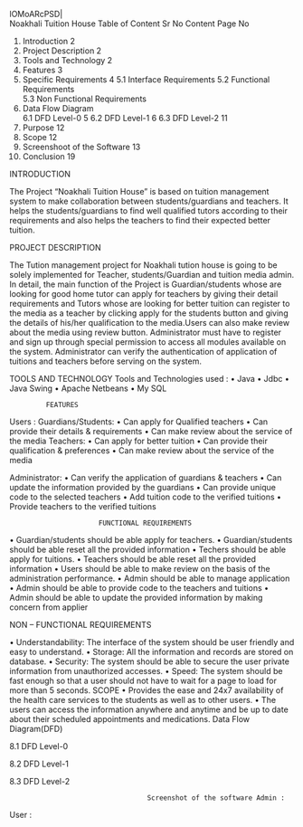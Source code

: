 lOMoARcPSD|  
                                            Noakhali Tuition House
Table of Content
Sr No	Content	Page No
1.	Introduction	2
2.	Project Description	2
3.	Tools and Technology	2
4.	Features	3
5.	Specific Requirements	4
	5.1  Interface Requirements	
	5.2  Functional Requirements	
	5.3  Non Functional Requirements	
6.	Data Flow Diagram	
	6.1  DFD Level-0	5
	6.2  DFD Level-1	6
	6.3  DFD Level-2	11
7.	Purpose	12
8.	Scope	12
9.	Screenshoot of the Software	13
10.	Conclusion	19






 
INTRODUCTION

The Project “Noakhali Tuition House” is based on tuition management system to make collaboration between students/guardians and teachers. It helps the students/guardians to find well qualified tutors according to their requirements and also helps the teachers to find their expected better tuition.


PROJECT DESCRIPTION

The Tution management project for Noakhali tution house is going to be solely implemented for Teacher, students/Guardian and tuition media admin. In detail, the main function of the Project is 
Guardian/students whose are looking for good home tutor can apply for teachers by giving their  detail requirements and Tutors whose are looking for better tuition can register to the media as a teacher by clicking apply for the students button and giving the details of his/her qualification to 
the media.Users can also make review about the media using review button. Administrator must have to register and sign up through special permission to access all modules available on the system. Administrator can verify the authentication of application of tuitions and teachers before serving on the system.


TOOLS AND TECHNOLOGY
Tools and Technologies used : 
•	Java
•	Jdbc
•	Java Swing 
•	Apache Netbeans
•	My SQL

             FEATURES

Users :
           Guardians/Students:
•	Can apply for Qualified teachers
•	Can provide their details & requirements
•	Can make review about the service of the media
          Teachers:
•	Can apply for better tuition 
•	Can provide their qualification & preferences 
•	Can make review about the service of the media

Administrator:
•	Can verify the application of guardians & teachers
•	Can update the information provided by the guardians
•	Can provide unique code to the selected teachers
•	Add tuition code to the verified tuitions 
•	Provide teachers to the verified tuitions


                          FUNCTIONAL REQUIREMENTS

•	Guardian/students should be able apply for teachers.
•	Guardian/students should be able reset all the provided information
•	Techers should be able apply for tuitions.
•	Teachers should be able reset all the provided information
•	Users should be able to make review on the basis of the administration performance.
•	Admin should be able to manage application
•	Admin should be able to provide code to the teachers and tuitions
•	Admin should be able to update the provided information by making concern from applier


NON – FUNCTIONAL REQUIREMENTS

•	Understandability: The interface of the system should be user friendly and easy to understand.
•	Storage:  All the information and records are stored on database.
•	Security: The system should be able to secure the user private information from unauthorized accesses.
•	Speed: The system should be fast enough so that a user should not have to wait for a page to load for more than 5 seconds.
SCOPE
•	Provides the ease and 24x7 availability of the health care services to the students as well as to other users.
•	The users can access the information anywhere and anytime and be up to date about their scheduled appointments and medications. 
                                             Data Flow Diagram(DFD)

8.1 DFD Level-0

 


8.2 DFD Level-1
 

8.3 DFD Level-2
 


                                      Screenshot of the software Admin :
  
 
   
User :

    





 
 
 
 
 
 
 
 


